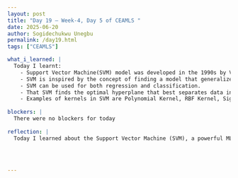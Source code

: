 ```yaml
---
layout: post
title: "Day 19 – Week-4, Day 5 of CEAMLS "
date: 2025-06-20
author: Sogidechukwu Unegbu
permalink: /day19.html
tags: ["CEAMLS"]

what_i_learned: |  
  Today I learnt:
    - Support Vector Machine(SVM) model was developed in the 1990s by Vladimir Vapnik and his colleagues at AT&T Bell Labs.
    - SVM is inspired by the concept of finding a model that generalizes well, not just fits training data.
    - SVM can be used for both regression and classification.
    - That SVM finds the optimal hyperplane that best separates data into classes with the maximum margin (margin being the distance to nearest data points, called support vectors). It uses kernels to handle non-linear data.
    - Examples of kernels in SVM are Polynomial Kernel, RBF Kernel, Sigmoid Kernel. SOme uses of SVM is text prediction, and image classification.
  
blockers: |
  There were no blockers for today
  
reflection: |
  Today I learned about the Support Vector Machine (SVM), a powerful ML model developed in the 1990s for classification and regression. Its core strength lies in maximizing the margin between classes using support vectors and kernels (like RBF or Polynomial) to handle non-linear data. I now see how SVM applies to real-world tasks like text prediction and image classification, balancing generalization and precision. Although different from the model we would be working with it was still interesting to learn


  
   
---
```


